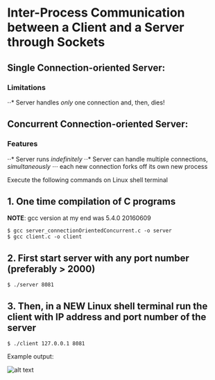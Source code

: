 # Inter-Process Communication between a Client and a Server through Sockets


## Single Connection-oriented Server:

### Limitations
⋅⋅* Server handles *only* one connection and, then, dies!


## Concurrent Connection-oriented Server:

### Features
⋅⋅* Server runs *indefinitely*
⋅⋅* Server can handle multiple connections, *simultaneously*
⋅⋅⋅ each new connection forks off its own new process


Execute the following commands on Linux shell terminal

## 1. One time compilation of C programs
**NOTE**: gcc version at my end was 5.4.0 20160609
```shell
$ gcc server_connectionOrientedConcurrent.c -o server
$ gcc client.c -o client
```
## 2. First start server with any port number (preferably > 2000)
```shell
$ ./server 8081
```

## 3. Then, in a NEW Linux shell terminal run the client with IP address and port number of the server
```shell
$ ./client 127.0.0.1 8081
```

Example output:

![alt text](https://github.com/engrvivs/c-ipc/blob/master/socket_server_client_v01/TCPIP_ClientServer_v01.png "Example output")
